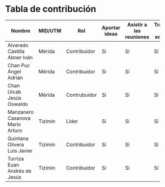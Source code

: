 # Tabla de contribución

| Nombre |  MID/UTM  | Rol  | Aportar ideas | Asistir a las reuniones | Trabajo en equipo| Buena organización| Porcentaje| Puntuación final|
| ------------- |------------ |------------------------------ |------ | ------- |------------| -----------| ------------|------|
| Alvarado Castilla Abner Iván |   Mérida  | Contribuidor | Sí | Sí |Sí| Sí | 100% |16.67 %|
| Chan Puc Ángel Adrián |   Mérida  | Contribuidor  | Sí | Sí |Sí| Sí | 100% |16.67 %|
| Chan Uicab Jesús Oswaldo | Mérida |  Contrubuidor | Sí | Sí |Sí| Sí | 100% |16.67 %|
| Manzanero Casanova Mario Arturo | Tizimín |  Líder   | Sí | Sí |Sí| Sí | 100% |16.67 %|
| Quintana Olivera Luis Javier |  Tizimín | Contribuidor    | Sí | Sí |Sí| Sí | 100%|16.67 %|
| Turriza Euan Andrés de Jesús|  Tizimín | Contribuidor   | Sí | Sí |Sí| Sí | 100% |16.67 %|

